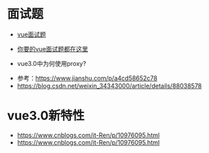 # 面试题
* [vue面试题](https://mp.weixin.qq.com/s/6J6nUMRAmUD_hsKue2oltg "vue面试题")
* [你要的vue面试题都在这里](https://copyfuture.com/blogs-details/20200602163344464l9gte6xucqvm5cd "你要的vue面试题都在这里")

* vue3.0中为何使用proxy?
- 参考：https://www.jianshu.com/p/a4cd58652c78
- https://blog.csdn.net/weixin_34343000/article/details/88038578

# vue3.0新特性
- https://www.cnblogs.com/it-Ren/p/10976095.html
- https://www.cnblogs.com/it-Ren/p/10976095.html